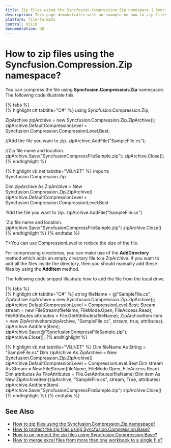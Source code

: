 ```yaml
---
title: Zip files using the Syncfusion.Compression.Zip namespace | Syncfusion
description: This page demonstrates with an example on how to zip files using the Syncfusion.Compression.Zip namespace.
platform: file-formats
control: XlsIO
documentation: UG
---
```


# How to zip files using the Syncfusion.Compression.Zip namespace?

You can compress the file using **Syncfusion.Compression.Zip** namespace. The following code illustrate this.

{% tabs %}  
{% highlight c# tabtitle="C#" %}
using Syncfusion.Compression.Zip;

ZipArchive zipArchive = new Syncfusion.Compression.Zip.ZipArchive();
zipArchive.DefaultCompressionLevel = Syncfusion.Compression.CompressionLevel.Best;

//Add the file you want to zip.
zipArchive.AddFile("SampleFile.cs");

//Zip file name and location.
zipArchive.Save("SyncfusionCompressFileSample.zip");
zipArchive.Close();
{% endhighlight %}

{% highlight vb.net tabtitle="VB.NET" %}
Imports Syncfusion.Compression.Zip

Dim zipArchive As ZipArchive = New Syncfusion.Compression.Zip.ZipArchive()
zipArchive.DefaultCompressionLevel = Syncfusion.Compression.CompressionLevel.Best

'Add the file you want to zip.
zipArchive.AddFile("SampleFile.cs")

'Zip file name and location.
zipArchive.Save("SyncfusionCompressFileSample.zip")
zipArchive.Close()
{% endhighlight %}
{% endtabs %}  

T>You can use CompressionLevel to reduce the size of the file.  

For compressing directories, you can make use of the **AddDirectory** method which adds an empty directory file to a ZipArchive. If you want to add all the files inside the directory, then you should manually add these files by using the **AddItem** method.

The following code snippet illustrate how to add the file from the local drive.

{% tabs %}  
{% highlight c# tabtitle="C#" %}
string fileName = @"SampleFile.cs";
ZipArchive zipArchive = new Syncfusion.Compression.Zip.ZipArchive();
zipArchive.DefaultCompressionLevel = CompressionLevel.Best;
Stream stream = new FileStream(fileName, FileMode.Open, FileAccess.Read);
FileAttributes attributes = File.GetAttributes(fileName);
ZipArchiveItem item = new ZipArchiveItem(zipArchive, "SampleFile.cs", stream, true, attributes);
zipArchive.AddItem(item);
zipArchive.Save(@"SyncfusionCompressFileSample.zip");
zipArchive.Close();
{% endhighlight %}

{% highlight vb.net tabtitle="VB.NET" %}
Dim fileName As String = "SampleFile.cs"
Dim zipArchive As ZipArchive = New Syncfusion.Compression.Zip.ZipArchive()
zipArchive.DefaultCompressionLevel = CompressionLevel.Best
Dim stream As Stream = New FileStream(fileName, FileMode.Open, FileAccess.Read)
Dim attributes As FileAttributes = File.GetAttributes(fileName)
Dim item As New ZipArchiveItem(zipArchive, "SampleFile.cs", stream, True, attributes)
zipArchive.AddItem(item)
zipArchive.Save("SyncfusionCompressFileSample.zip")
zipArchive.Close()
{% endhighlight %}
{% endtabs %}  
 
## See Also

* [How to zip files using the Syncfusion.Compression.Zip namespace?](how-to-zip-files-using-the-syncfusion-compression-zip-namespace)
* [How to protect the zip files using Syncfusion.Compression.Base?](how-to-protect-the-zip-files-using-syncfusion-compression-base)
* [How to un-protect the zip files using Syncfusion.Compression.Base?](how-to-un-protect-the-zip-files-using-syncfusion-compression-base)
* [How to merge excel files from more than one workbook to a single file?](how-to-merge-excel-files-from-more-than-one-workbook-to-a-single-file)

